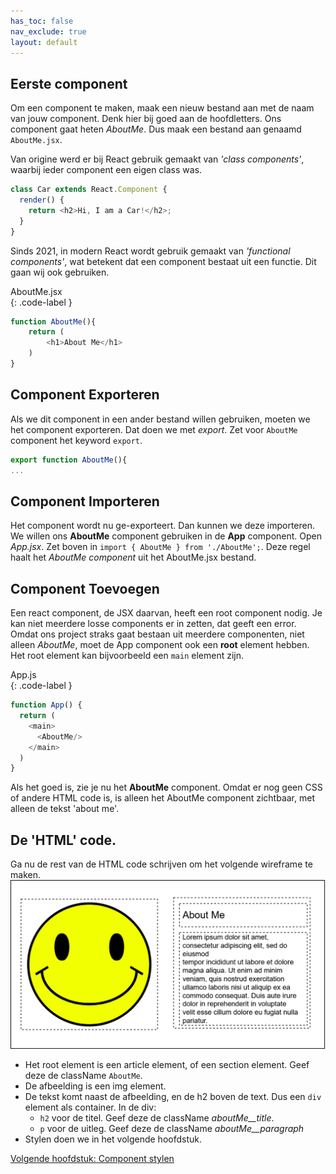 ```yaml
---
has_toc: false
nav_exclude: true
layout: default
---
```


## Eerste component

Om een component te maken, maak een nieuw bestand aan met de naam van jouw component. Denk hier bij goed aan de hoofdletters. Ons component gaat heten *AboutMe*. Dus maak een bestand aan genaamd `AboutMe.jsx`. 

Van origine werd er bij React gebruik gemaakt van *'class components'*, waarbij ieder component een eigen class was. 
```js
class Car extends React.Component {
  render() {
    return <h2>Hi, I am a Car!</h2>;
  }
}
```

Sinds 2021, in modern React wordt gebruik gemaakt van *'functional components'*, wat betekent dat een component bestaat uit een functie. Dit gaan wij ook gebruiken. 

AboutMe.jsx  
{: .code-label }
```js
function AboutMe(){
    return (
        <h1>About Me</h1>
    )
}
```

## Component Exporteren
Als we dit component in een ander bestand willen gebruiken, moeten we het component exporteren. Dat doen we met *export*. Zet voor `AboutMe` component het keyword `export`.
```js
export function AboutMe(){
...
```

## Component Importeren
Het component wordt nu ge-exporteert. Dan kunnen we deze importeren. We willen ons **AboutMe** component gebruiken in de **App** component. Open *App.jsx*. Zet boven in `import { AboutMe } from './AboutMe';`. Deze regel haalt het *AboutMe component* uit het AboutMe.jsx bestand.

## Component Toevoegen
Een react component, de JSX daarvan, heeft een root component nodig. Je kan niet meerdere losse components er in zetten, dat geeft een error. Omdat ons project straks gaat bestaan uit meerdere componenten, niet alleen *AboutMe*, moet de App component ook een **root** element hebben. Het root element kan bijvoorbeeld een `main` element zijn.

App.js  
{: .code-label }
```js
function App() {
  return (
    <main>
      <AboutMe/>
    </main>
  )
}
```

Als het goed is, zie je nu het **AboutMe** component. Omdat er nog geen CSS of andere HTML code is, is alleen het AboutMe component zichtbaar, met alleen de tekst 'about me'.

## De 'HTML' code.
Ga nu de rest van de HTML code schrijven om het volgende wireframe te maken.
![Wireframe](./images/Wireframe1.png)

* Het root element is een article element, of een section element. Geef deze de className `AboutMe`.
* De afbeelding is een img element.
* De tekst komt naast de afbeelding, en de h2 boven de text. Dus een `div` element als container. In de div:
  * `h2` voor de titel. Geef deze de className *aboutMe__title*.
  * `p` voor de uitleg. Geef deze de className *aboutMe__paragraph*
* Stylen doen we in het volgende hoofdstuk.

[Volgende hoofdstuk: Component stylen](3componentstylen)